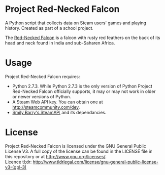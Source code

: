 Project Red-Necked Falcon
=======================

A Python script that collects data on Steam users' games and playing history. Created as part of a school project.

The [Red-Necked Falcon](https://en.wikipedia.org/wiki/Red-necked_falcon) is a falcon with rusty red feathers on the back of its head and neck found in India and sub-Saharen Africa.

Usage
===========
Project Red-Necked Falcon requires:
* Python 2.7.3. While Python 2.7.3 is the only version of Python Project Red-Necked Falcon officially supports, it may or may not work in older or newer versions of Python.
* A Steam Web API key. You can obtain one at http://steamcommunity.com/dev.
* [Smily Barry's SteamAPI](https://github.com/smiley/steamapi) and its dependancies.

License
===========
Project Red-Necked Falcon is licensed under the GNU General Public License V3. A full copy of the license can be found in the LICENSE file in this repository or at http://www.gnu.org/licenses/.    
Licence tl;dr: http://www.tldrlegal.com/license/gnu-general-public-license-v3-(gpl-3)
